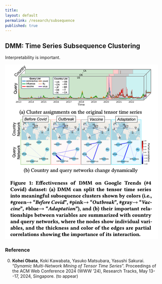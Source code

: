 ```yaml
---
title:
layout: default
permalink: /research/subsequence
published: true
---
```


## DMM: Time Series Subsequence Clustering

Interpretability is important.

![subsequence](../../assets/images/subsequence.png)
<!-- [Figure 1: The 4 Trends That Prevail on the Gartner Hype Cycle for AI, 2021](https://www.gartner.com/en/articles/the-4-trends-that-prevail-on-the-gartner-hype-cycle-for-ai-2021-) -->

### Reference

0. **Kohei Obata**, Koki Kawabata, Yasuko Matsubara, Yasushi Sakurai. “*Dynamic Multi-Network Mining of Tensor Time Series*”. Proceedings of the ACM Web Conference 2024 (WWW ’24), Research Tracks, May 13--17, 2024, Singapore. (to appear)
